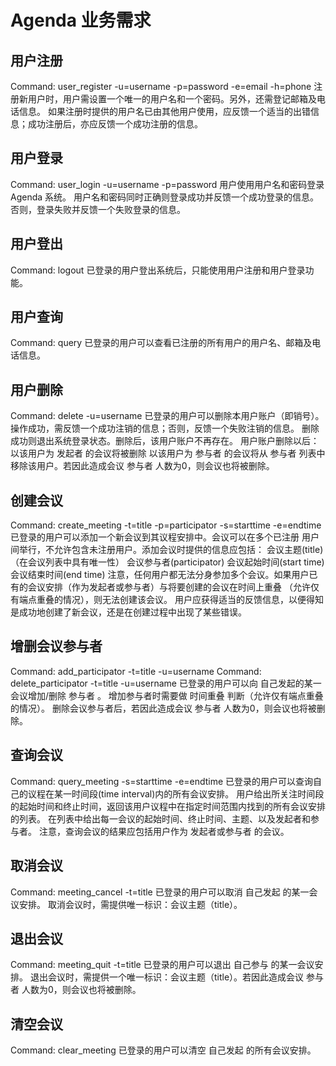 
# Agenda 业务需求
## 用户注册

Command: user_register -u=username -p=password -e=email -h=phone
注册新用户时，用户需设置一个唯一的用户名和一个密码。另外，还需登记邮箱及电话信息。
如果注册时提供的用户名已由其他用户使用，应反馈一个适当的出错信息；成功注册后，亦应反馈一个成功注册的信息。

## 用户登录

Command: user_login -u=username -p=password
用户使用用户名和密码登录 Agenda 系统。
用户名和密码同时正确则登录成功并反馈一个成功登录的信息。否则，登录失败并反馈一个失败登录的信息。

## 用户登出

Command: logout
已登录的用户登出系统后，只能使用用户注册和用户登录功能。

## 用户查询

Command: query
已登录的用户可以查看已注册的所有用户的用户名、邮箱及电话信息。

## 用户删除

Command: delete -u=username
已登录的用户可以删除本用户账户（即销号）。
操作成功，需反馈一个成功注销的信息；否则，反馈一个失败注销的信息。
删除成功则退出系统登录状态。删除后，该用户账户不再存在。
用户账户删除以后：
以该用户为 发起者 的会议将被删除
以该用户为 参与者 的会议将从 参与者 列表中移除该用户。若因此造成会议 参与者 人数为0，则会议也将被删除。

## 创建会议

Command: create_meeting -t=title -p=participator -s=starttime -e=endtime
已登录的用户可以添加一个新会议到其议程安排中。会议可以在多个已注册
用户间举行，不允许包含未注册用户。添加会议时提供的信息应包括：
会议主题(title)（在会议列表中具有唯一性）
会议参与者(participator)
会议起始时间(start time)
会议结束时间(end time)
注意，任何用户都无法分身参加多个会议。如果用户已有的会议安排（作为发起者或参与者）与将要创建的会议在时间上重叠 （允许仅有端点重叠的情况），则无法创建该会议。
用户应获得适当的反馈信息，以便得知是成功地创建了新会议，还是在创建过程中出现了某些错误。

## 增删会议参与者

Command: add_participator -t=title -u=username
Command: delete_participator -t=title -u=username
已登录的用户可以向 自己发起的某一会议增加/删除 参与者 。
增加参与者时需要做 时间重叠 判断（允许仅有端点重叠的情况）。
删除会议参与者后，若因此造成会议 参与者 人数为0，则会议也将被删除。

## 查询会议

Command: query_meeting -s=starttime -e=endtime
已登录的用户可以查询自己的议程在某一时间段(time interval)内的所有会议安排。
用户给出所关注时间段的起始时间和终止时间，返回该用户议程中在指定时间范围内找到的所有会议安排的列表。
在列表中给出每一会议的起始时间、终止时间、主题、以及发起者和参与者。
注意，查询会议的结果应包括用户作为 发起者或参与者 的会议。

## 取消会议

Command: meeting_cancel -t=title
已登录的用户可以取消 自己发起 的某一会议安排。
取消会议时，需提供唯一标识：会议主题（title）。

## 退出会议

Command: meeting_quit -t=title
已登录的用户可以退出 自己参与 的某一会议安排。
退出会议时，需提供一个唯一标识：会议主题（title）。若因此造成会议 参与者 人数为0，则会议也将被删除。

## 清空会议

Command: clear_meeting
已登录的用户可以清空 自己发起 的所有会议安排。

